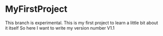# MyFirstProject
This branch is experimental.
This is my first project to learn a little bit about it itself
So here I want to write my version number V1.1
